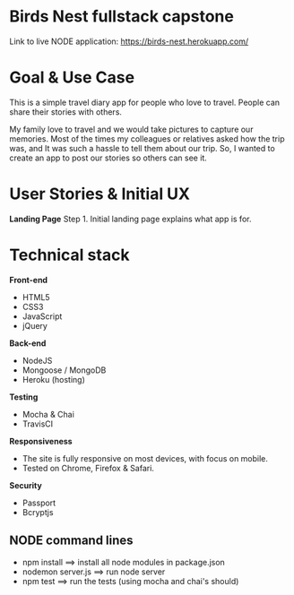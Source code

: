 # Birds Nest fullstack capstone

Link to live NODE application: https://birds-nest.herokuapp.com/

# Goal & Use Case

This is a simple travel diary app for people who love to travel. People can share their stories with others.

My family love to travel and we would take pictures to capture our memories. Most of the times my colleagues or relatives asked how the trip was, and It was such a hassle to tell them about our trip. So, I wanted to create an app to post our stories so others can see it. 

# User Stories & Initial UX

**Landing Page**
Step 1. Initial landing page explains what app is for.



# Technical stack

**Front-end**
 * HTML5
 * CSS3
 * JavaScript
 * jQuery

**Back-end**
 * NodeJS
 * Mongoose / MongoDB
 * Heroku (hosting)

**Testing**
 * Mocha & Chai
 * TravisCI

**Responsiveness**
 * The site is fully responsive on most devices, with focus on mobile.
 * Tested on Chrome, Firefox & Safari.

**Security**
 * Passport
 * Bcryptjs

 ## NODE command lines
* npm install ==> install all node modules in package.json
* nodemon server.js ==> run node server
* npm test ==> run the tests (using mocha and chai's should)